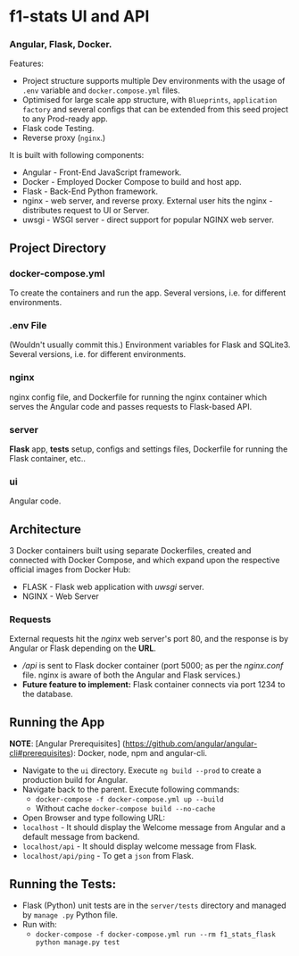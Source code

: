 # f1-stats UI and API
### Angular, Flask, Docker.

Features:
- Project structure supports multiple Dev environments with the usage of `.env` variable and `docker.compose.yml` files.
- Optimised for large scale app structure, with `Blueprints`, `application factory` and several configs that can be extended from this seed project to any Prod-ready app.
- Flask code Testing.
- Reverse proxy (`nginx`.)

It is built with following components:
- Angular - Front-End JavaScript framework.
- Docker - Employed Docker Compose to build and host app.
- Flask - Back-End Python framework.
- nginx - web server, and reverse proxy. External user hits the nginx - distributes request to UI or Server.
- uwsgi - WSGI server - direct support for popular NGINX web server.

## Project Directory

### docker-compose.yml

To create the containers and run the app. Several versions, i.e. for different environments.

### .env File

(Wouldn't usually commit this.) Environment variables for Flask and SQLite3. Several versions, i.e. for different environments.

### nginx

nginx config file, and Dockerfile for running the nginx container which serves the Angular code and passes requests to Flask-based API.

### server

**Flask** app, **tests** setup, configs and settings files, Dockerfile for running the Flask container, etc..

### ui

Angular code.

## Architecture

3 Docker containers built using separate Dockerfiles, created and connected with Docker Compose, and which expand upon the respective official images from Docker Hub:
- FLASK - Flask web application with _uwsgi_ server.
- NGINX - Web Server

### Requests

External requests hit the _nginx_ web server's port 80, and the response is by Angular or Flask depending on the **URL**. 
- _/api_ is sent to Flask docker container (port 5000; as per the _nginx.conf_ file. nginx is aware of both the Angular and Flask services.) 
- **Future feature to implement:** Flask container connects via port 1234 to the database.

## Running the App

**NOTE**: [Angular Prerequisites] (https://github.com/angular/angular-cli#prerequisites): Docker, node, npm and angular-cli.

- Navigate to the `ui` directory. 
Execute `ng build --prod` to create a production build for Angular.
- Navigate back to the parent. Execute following commands:
  - `docker-compose -f docker-compose.yml up --build`
  - Without cache `docker-compose build --no-cache`
- Open Browser and type following URL:
- `localhost` - It should display the Welcome message from Angular and a default message from
  backend.
- `localhost/api` - It should display welcome message from Flask.
- `localhost/api/ping` - To get a `json` from Flask.

## Running the Tests:

- Flask (Python) unit tests are in the `server/tests` directory and managed by `manage .py` Python file.
- Run with:
  - `docker-compose -f docker-compose.yml run --rm f1_stats_flask python manage.py test`